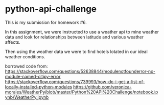 # python-api-challenge

This is my submission for homework #6. 

In this assignment, we were instructed to use a weather api to mine weather data and look for relationships between latitude and various weather affects.

Then using the weather data we were to find hotels lotated in our ideal weather conditions.

borrowed code from: 
https://stackoverflow.com/questions/52638844/modulenotfounderror-no-module-named-citipy-error
https://stackoverflow.com/questions/739993/how-do-i-get-a-list-of-locally-installed-python-modules
https://github.com/veronica-morales/WeatherPy/blob/master/Python%20API%20Challenge/notebook.ipynb/WeatherPy.ipynb

